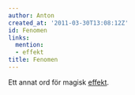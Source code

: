 ```yaml
---
author: Anton
created_at: '2011-03-30T13:08:12Z'
id: Fenomen
links:
  mention:
  - effekt
title: Fenomen
---
```


Ett annat ord för magisk [effekt].

  [effekt]: effekt
